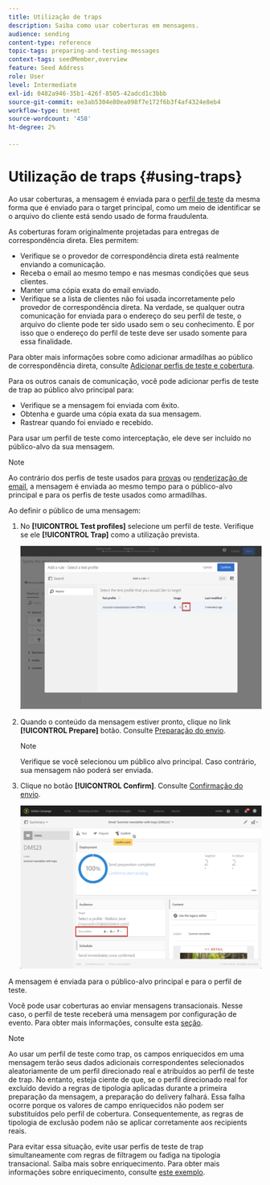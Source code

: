 ```yaml
---
title: Utilização de traps
description: Saiba como usar coberturas em mensagens.
audience: sending
content-type: reference
topic-tags: preparing-and-testing-messages
context-tags: seedMember,overview
feature: Seed Address
role: User
level: Intermediate
exl-id: 0482a946-35b1-426f-8505-42adcd1c3bbb
source-git-commit: ee3ab5304e80ea098f7e172f6b3f4af4324e8eb4
workflow-type: tm+mt
source-wordcount: '458'
ht-degree: 2%

---
```


# Utilização de traps {#using-traps}

Ao usar coberturas, a mensagem é enviada para o [perfil de teste](../../audiences/using/managing-test-profiles.md) da mesma forma que é enviado para o target principal, como um meio de identificar se o arquivo do cliente está sendo usado de forma fraudulenta.

As coberturas foram originalmente projetadas para entregas de correspondência direta. Eles permitem:

* Verifique se o provedor de correspondência direta está realmente enviando a comunicação.
* Receba o email ao mesmo tempo e nas mesmas condições que seus clientes.
* Manter uma cópia exata do email enviado.
* Verifique se a lista de clientes não foi usada incorretamente pelo provedor de correspondência direta. Na verdade, se qualquer outra comunicação for enviada para o endereço do seu perfil de teste, o arquivo do cliente pode ter sido usado sem o seu conhecimento. É por isso que o endereço do perfil de teste deve ser usado somente para essa finalidade.

Para obter mais informações sobre como adicionar armadilhas ao público de correspondência direta, consulte [Adicionar perfis de teste e cobertura](../../channels/using/defining-the-direct-mail-audience.md#adding-test-and-trap-profiles).

Para os outros canais de comunicação, você pode adicionar perfis de teste de trap ao público alvo principal para:

* Verifique se a mensagem foi enviada com êxito.
* Obtenha e guarde uma cópia exata da sua mensagem.
* Rastrear quando foi enviado e recebido.

Para usar um perfil de teste como interceptação, ele deve ser incluído no público-alvo da sua mensagem.

>[!NOTE]
>
>Ao contrário dos perfis de teste usados para [provas](../../sending/using/sending-proofs.md) ou [renderização de email](../../sending/using/email-rendering.md), a mensagem é enviada ao mesmo tempo para o público-alvo principal e para os perfis de teste usados como armadilhas.

Ao definir o público de uma mensagem:

1. No **[!UICONTROL Test profiles]** selecione um perfil de teste. Verifique se ele **[!UICONTROL Trap]** como a utilização prevista.

   ![](assets/trap_select.png)

1. Quando o conteúdo da mensagem estiver pronto, clique no link **[!UICONTROL Prepare]** botão. Consulte [Preparação do envio](../../sending/using/preparing-the-send.md).
   >[!NOTE]
   >
   >Verifique se você selecionou um público alvo principal. Caso contrário, sua mensagem não poderá ser enviada.

1. Clique no botão **[!UICONTROL Confirm]**. Consulte [Confirmação do envio](../../sending/using/confirming-the-send.md).

   ![](assets/trap_confirm.png)

A mensagem é enviada para o público-alvo principal e para o perfil de teste.

Você pode usar coberturas ao enviar mensagens transacionais. Nesse caso, o perfil de teste receberá uma mensagem por configuração de evento. Para obter mais informações, consulte esta [seção](../../channels/using/getting-started-with-transactional-msg.md).

>[!NOTE]
>
>Ao usar um perfil de teste como trap, os campos enriquecidos em uma mensagem terão seus dados adicionais correspondentes selecionados aleatoriamente de um perfil direcionado real e atribuídos ao perfil de teste de trap. No entanto, esteja ciente de que, se o perfil direcionado real for excluído devido a regras de tipologia aplicadas durante a primeira preparação da mensagem, a preparação do delivery falhará. Essa falha ocorre porque os valores de campo enriquecidos não podem ser substituídos pelo perfil de cobertura. Consequentemente, as regras de tipologia de exclusão podem não se aplicar corretamente aos recipients reais.
>
>Para evitar essa situação, evite usar perfis de teste de trap simultaneamente com regras de filtragem ou fadiga na tipologia transacional. Saiba mais sobre enriquecimento. Para obter mais informações sobre enriquecimento, consulte [este exemplo](../../automating/using/enriching-profile-data-file.md).
